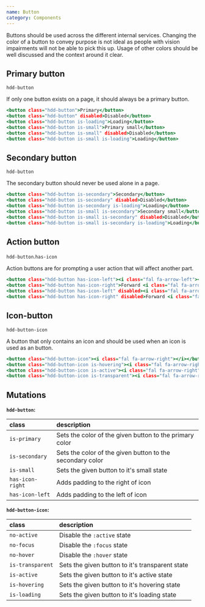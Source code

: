 ```yaml
---
name: Button
category: Components
---
```


Buttons should be used across the different internal services. Changing the color of a button to convey purpose is not ideal as people with vision impairments will not be able to pick this up. Usage of other colors should be well discussed and the context around it clear.

## Primary button
`hdd-button`

If only one button exists on a page, it should always be a primary button. 

```primary-button.html
<button class="hdd-button">Primary</button>
<button class="hdd-button" disabled>Disabled</button>
<button class="hdd-button is-loading">Loading</button>
<button class="hdd-button is-small">Primary small</button>
<button class="hdd-button is-small" disabled>Disabled</button>
<button class="hdd-button is-small is-loading">Loading</button>
```

## Secondary button
`hdd-button`

The secondary button should never be used alone in a page.

```secondary-button.html
<button class="hdd-button is-secondary">Secondary</button>
<button class="hdd-button is-secondary" disabled>Disabled</button>
<button class="hdd-button is-secondary is-loading">Loading</button>
<button class="hdd-button is-small is-secondary">Secondary small</button>
<button class="hdd-button is-small is-secondary" disabled>Disabled</button>
<button class="hdd-button is-small is-secondary is-loading">Loading</button>
```

## Action button
`hdd-button`.`has-icon`

Action buttons are for prompting a user action that will affect another part.

```action-button.html
<button class="hdd-button has-icon-left"><i class="fal fa-arrow-left"></i> Back</button>
<button class="hdd-button has-icon-right">Forward <i class="fal fa-arrow-right"></i></button>
<button class="hdd-button has-icon-left" disabled><i class="fal fa-arrow-left"></i> Back</button>
<button class="hdd-button has-icon-right" disabled>Forward <i class="fal fa-arrow-right"></i></button>
```

## Icon-button
`hdd-button-icon`

A button that only contains an icon and should be used when an icon is used as an button.

```next-button.html
<button class="hdd-button-icon"><i class="fal fa-arrow-right"></i></button>
<button class="hdd-button-icon is-hovering"><i class="fal fa-arrow-right"></i></button>
<button class="hdd-button-icon is-active"><i class="fal fa-arrow-right"></i></button>
<button class="hdd-button-icon is-transparent"><i class="fal fa-arrow-right"></i></button>
```

## Mutations
**`hdd-button`:**

| class | description|
| :--- | :--- |
| `is-primary` | Sets the color of the given button to the primary color |
| `is-secondary` | Sets the color of the given button to the secondary color |
| `is-small` | Sets the given button to it's small state |
| `has-icon-right` | Adds padding to the right of icon |
| `has-icon-left` | Adds padding to the left of icon |

**`hdd-button-icon`:**

| class | description|
| :--- | :--- |
| `no-active` | Disable the `:active` state |
| `no-focus` | Disable the `:focus` state |
| `no-hover` | Disable the `:hover` state |
| `is-transparent` | Sets the given button to it's transparent state |
| `is-active` | Sets the given button to it's active state |
| `is-hovering` | Sets the given button to it's hovering state |
| `is-loading` | Sets the given button to it's loading state |